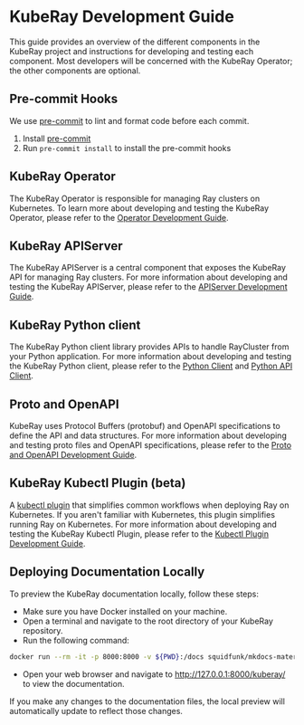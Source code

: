 # KubeRay Development Guide

This guide provides an overview of the different components in the KubeRay project and instructions
for developing and testing each component. Most developers will be concerned with the KubeRay
Operator; the other components are optional.

## Pre-commit Hooks

We use [pre-commit] to lint and format code before each commit.

1. Install [pre-commit]
1. Run `pre-commit install` to install the pre-commit hooks

## KubeRay Operator

The KubeRay Operator is responsible for managing Ray clusters on Kubernetes.
To learn more about developing and testing the KubeRay Operator, please refer to the
[Operator Development Guide].

## KubeRay APIServer

The KubeRay APIServer is a central component that exposes the KubeRay API for managing Ray clusters.
For more information about developing and testing the KubeRay APIServer, please refer to the
[APIServer Development Guide].

## KubeRay Python client

The KubeRay Python client library provides APIs to handle RayCluster from your Python application.
For more information about developing and testing the KubeRay Python client, please refer to the
[Python Client] and [Python API Client].

## Proto and OpenAPI

KubeRay uses Protocol Buffers (protobuf) and OpenAPI specifications to define the API and data
structures. For more information about developing and testing proto files and OpenAPI
specifications, please refer to the [Proto and OpenAPI Development Guide].

## KubeRay Kubectl Plugin (beta)

A [kubectl plugin] that simplifies common workflows when deploying Ray on Kubernetes. If
you aren't familiar with Kubernetes, this plugin simplifies running Ray on Kubernetes.
For more information about developing and testing the KubeRay Kubectl Plugin, please refer to the
[Kubectl Plugin Development Guide].

## Deploying Documentation Locally

To preview the KubeRay documentation locally, follow these steps:

- Make sure you have Docker installed on your machine.
- Open a terminal and navigate to the root directory of your KubeRay repository.
- Run the following command:

```sh
docker run --rm -it -p 8000:8000 -v ${PWD}:/docs squidfunk/mkdocs-material
```

- Open your web browser and navigate to <http://127.0.0.1:8000/kuberay/> to view the documentation.

If you make any changes to the documentation files, the local preview will automatically update to
reflect those changes.

[pre-commit]: https://pre-commit.com/
[kubectl plugin]: https://kubernetes.io/docs/tasks/extend-kubectl/kubectl-plugins/
[Kubectl Plugin Development Guide]: ../../kubectl-plugin/DEVELOPMENT.md
[Python Client]: https://github.com/ray-project/kuberay/blob/master/components/pythonclient.md
[Python API Client]: https://github.com/ray-project/kuberay/blob/master/components/pythonapiclient.md
[APIServer Development Guide]: https://github.com/ray-project/kuberay/blob/master/apiserver/DEVELOPMENT.md
[Proto and OpenAPI Development Guide]: https://github.com/ray-project/kuberay/blob/master/proto/README.md
[Operator Development Guide]: https://github.com/ray-project/kuberay/blob/master/ray-operator/DEVELOPMENT.md
